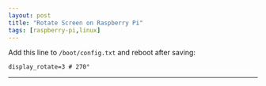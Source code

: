 ```yaml
---
layout: post
title: "Rotate Screen on Raspberry Pi"
tags: [raspberry-pi,linux]
---
```


Add this line to `/boot/config.txt` and reboot after saving:

```
display_rotate=3 # 270° 
```

---
